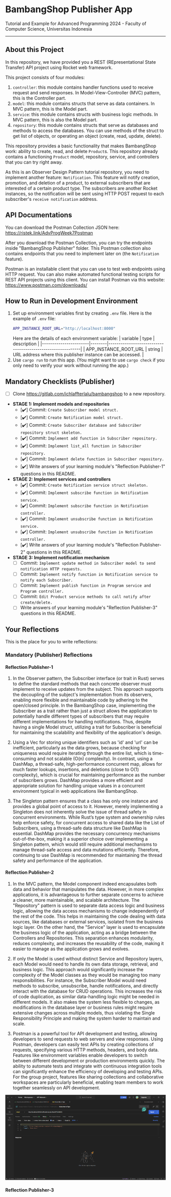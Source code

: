 # BambangShop Publisher App
Tutorial and Example for Advanced Programming 2024 - Faculty of Computer Science, Universitas Indonesia

---

## About this Project
In this repository, we have provided you a REST (REpresentational State Transfer) API project using Rocket web framework.

This project consists of four modules:
1.  `controller`: this module contains handler functions used to receive request and send responses.
    In Model-View-Controller (MVC) pattern, this is the Controller part.
2.  `model`: this module contains structs that serve as data containers.
    In MVC pattern, this is the Model part.
3.  `service`: this module contains structs with business logic methods.
    In MVC pattern, this is also the Model part.
4.  `repository`: this module contains structs that serve as databases and methods to access the databases.
    You can use methods of the struct to get list of objects, or operating an object (create, read, update, delete).

This repository provides a basic functionality that makes BambangShop work: ability to create, read, and delete `Product`s.
This repository already contains a functioning `Product` model, repository, service, and controllers that you can try right away.

As this is an Observer Design Pattern tutorial repository, you need to implement another feature: `Notification`.
This feature will notify creation, promotion, and deletion of a product, to external subscribers that are interested of a certain product type.
The subscribers are another Rocket instances, so the notification will be sent using HTTP POST request to each subscriber's `receive notification` address.

## API Documentations

You can download the Postman Collection JSON here: https://ristek.link/AdvProgWeek7Postman

After you download the Postman Collection, you can try the endpoints inside "BambangShop Publisher" folder.
This Postman collection also contains endpoints that you need to implement later on (the `Notification` feature).

Postman is an installable client that you can use to test web endpoints using HTTP request.
You can also make automated functional testing scripts for REST API projects using this client.
You can install Postman via this website: https://www.postman.com/downloads/

## How to Run in Development Environment
1.  Set up environment variables first by creating `.env` file.
    Here is the example of `.env` file:
    ```bash
    APP_INSTANCE_ROOT_URL="http://localhost:8000"
    ```
    Here are the details of each environment variable:
    | variable              | type   | description                                                |
    |-----------------------|--------|------------------------------------------------------------|
    | APP_INSTANCE_ROOT_URL | string | URL address where this publisher instance can be accessed. |
2.  Use `cargo run` to run this app.
    (You might want to use `cargo check` if you only need to verify your work without running the app.)

## Mandatory Checklists (Publisher)
-   [ ] Clone https://gitlab.com/ichlaffterlalu/bambangshop to a new repository.
-   **STAGE 1: Implement models and repositories**
    -   [✔️] Commit: `Create Subscriber model struct.`
    -   [✔️] Commit: `Create Notification model struct.`
    -   [✔️] Commit: `Create Subscriber database and Subscriber repository struct skeleton.`
    -   [✔️] Commit: `Implement add function in Subscriber repository.`
    -   [✔️] Commit: `Implement list_all function in Subscriber repository.`
    -   [✔️] Commit: `Implement delete function in Subscriber repository.`
    -   [✔️] Write answers of your learning module's "Reflection Publisher-1" questions in this README.
-   **STAGE 2: Implement services and controllers**
    -   [✔️] Commit: `Create Notification service struct skeleton.`
    -   [✔️] Commit: `Implement subscribe function in Notification service.`
    -   [✔️] Commit: `Implement subscribe function in Notification controller.`
    -   [✔️] Commit: `Implement unsubscribe function in Notification service.`
    -   [✔️] Commit: `Implement unsubscribe function in Notification controller.`
    -   [✔️] Write answers of your learning module's "Reflection Publisher-2" questions in this README.
-   **STAGE 3: Implement notification mechanism**
    -   [ ] Commit: `Implement update method in Subscriber model to send notification HTTP requests.`
    -   [ ] Commit: `Implement notify function in Notification service to notify each Subscriber.`
    -   [ ] Commit: `Implement publish function in Program service and Program controller.`
    -   [ ] Commit: `Edit Product service methods to call notify after create/delete.`
    -   [ ] Write answers of your learning module's "Reflection Publisher-3" questions in this README.

## Your Reflections
This is the place for you to write reflections:

### Mandatory (Publisher) Reflections

#### Reflection Publisher-1
1. In the Observer pattern, the Subscriber interface (or trait in Rust) serves to define the standard methods that each concrete observer must implement to receive updates from the subject. This approach supports the decoupling of the subject's implementation from its observers, enabling more flexible and maintainable code by adhering to the open/closed principle. In the BambangShop case, implementing the Subscriber as a trait rather than just a struct allows the application to potentially handle different types of subscribers that may require different implementations for handling notifications. Thus, despite having a single Model struct, utilizing a trait for Subscriber is beneficial for maintaining the scalability and flexibility of the application's design.

2. Using a Vec for storing unique identifiers such as 'id' and 'url' can be inefficient, particularly as the data grows, because checking for uniqueness would require iterating through the entire list, which is time-consuming and not scalable (O(n) complexity). In contrast, using a DashMap, a thread-safe, high-performance concurrent map, allows for much faster lookups, insertions, and deletions (close to O(1) complexity), which is crucial for maintaining performance as the number of subscribers grows. DashMap provides a more efficient and appropriate solution for handling unique values in a concurrent environment typical in web applications like BambangShop. 

3. The Singleton pattern ensures that a class has only one instance and provides a global point of access to it. However, merely implementing a Singleton does not inherently solve the issue of thread safety in concurrent environments. While Rust’s type system and ownership rules help enforce safety, for concurrent access to shared data like the List of Subscribers, using a thread-safe data structure like DashMap is essential. DashMap provides the necessary concurrency mechanisms out-of-the-box, making it a superior choice over implementing a Singleton pattern, which would still require additional mechanisms to manage thread-safe access and data mutations efficiently. Therefore, continuing to use DashMap is recommended for maintaining the thread safety and performance of the application.

#### Reflection Publisher-2
1. In the MVC pattern, the Model component indeed encapsulates both data and behavior that manipulates the data. However, in more complex applications, it is advantageous to further separate concerns to achieve a cleaner, more maintainable, and scalable architecture. The "Repository" pattern is used to separate data access logic and business logic, allowing the data access mechanisms to change independently of the rest of the code. This helps in maintaining the code dealing with data sources, like databases or external services, isolated from the business logic layer. On the other hand, the "Service" layer is used to encapsulate the business logic of the application, acting as a bridge between the Controllers and Repositories. This separation enhances modularity, reduces complexity, and increases the reusability of the code, making it easier to manage as the application grows and evolves.

2. If only the Model is used without distinct Service and Repository layers, each Model would need to handle its own data storage, retrieval, and business logic. This approach would significantly increase the complexity of the Model classes as they would be managing too many responsibilities. For instance, the Subscriber Model would need methods to subscribe, unsubscribe, handle notifications, and directly interact with the database for CRUD operations. This increases the risk of code duplication, as similar data-handling logic might be needed in different models. It also makes the system less flexible to changes, as modifications in the database layer or business rules might require extensive changes across multiple models, thus violating the Single Responsibility Principle and making the system harder to maintain and scale.

3. Postman is a powerful tool for API development and testing, allowing developers to send requests to web servers and view responses. Using Postman, developers can easily test APIs by creating collections of requests, specifying various HTTP methods, headers, and body data. Features like environment variables enable developers to switch between different development or production environments quickly. The ability to automate tests and integrate with continuous integration tools can significantly enhance the efficiency of developing and testing APIs. For the group project, features like sharing collections and collaborative workspaces are particularly beneficial, enabling team members to work together seamlessly on API development. 

![alt text](image.png)

#### Reflection Publisher-3
